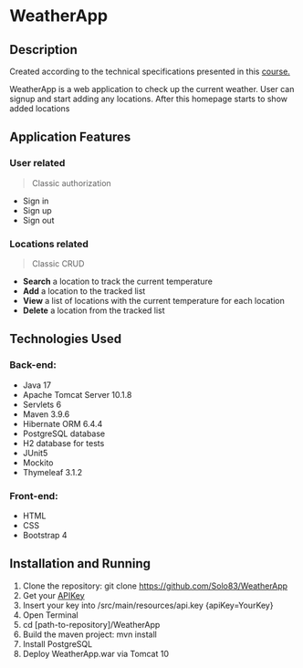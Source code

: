 # WeatherApp

## Description

Created according to the technical specifications presented in this [course.](https://zhukovsd.github.io/java-backend-learning-course/Projects/WeatherViewer/)

WeatherApp is a web application to check up the current weather. User can signup and start adding any locations.
After this homepage starts to show added locations

## Application Features

### User related

> Classic authorization

- Sign in
- Sign up
- Sign out

### Locations related

> Classic CRUD

- **Search** a location to track the current temperature
- **Add** a location to the tracked list
- **View** a list of locations with the current temperature for each location
- **Delete** a location from the tracked list


## Technologies Used

### Back-end:
- Java 17
- Apache Tomcat Server 10.1.8
- Servlets 6
- Maven 3.9.6
- Hibernate ORM 6.4.4
- PostgreSQL database
- H2 database for tests
- JUnit5
- Mockito
- Thymeleaf 3.1.2

### Front-end:
- HTML
- CSS
- Bootstrap 4

## Installation and Running

1. Clone the repository: git clone https://github.com/Solo83/WeatherApp
2. Get your [APIKey](https://openweathermap.org/)
3. Insert your key into /src/main/resources/api.key {apiKey=YourKey}
4. Open Terminal
5. cd [path-to-repository]/WeatherApp
6. Build the maven project: mvn install
7. Install PostgreSQL
8. Deploy WeatherApp.war via Tomcat 10
 